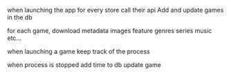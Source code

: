 
when launching the app
    for every store call their api
    Add and update games in the db

for each game, download metadata
images
feature
genres
series
music
etc...

when launching a game
    keep track of the process
    

when process is stopped
    add time to db
    update game


